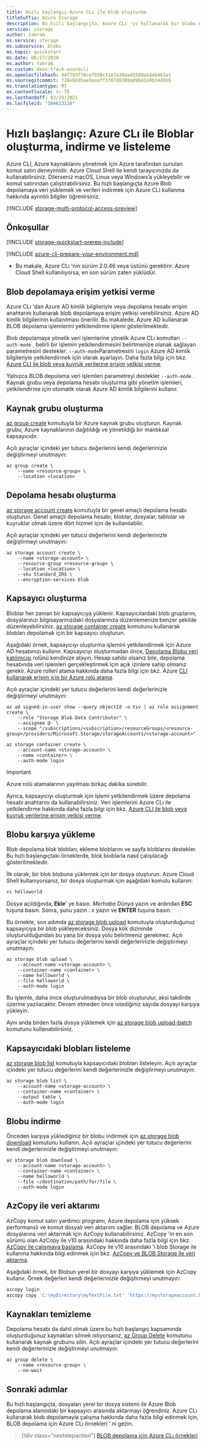 ```yaml
---
title: Hızlı başlangıç-Azure CLı ile blob oluşturma
titleSuffix: Azure Storage
description: Bu hızlı başlangıçta, Azure CLı 'yı kullanarak bir blobu Azure depolama 'ya yükleme, blob indirme ve bir kapsayıcıdaki Blobları listeleme hakkında bilgi edineceksiniz.
services: storage
author: tamram
ms.service: storage
ms.subservice: blobs
ms.topic: quickstart
ms.date: 08/17/2020
ms.author: tamram
ms.custom: devx-track-azurecli
ms.openlocfilehash: 04f793f78cef938c31e7a30aad5569a54eb461a1
ms.sourcegitcommit: f28ebb95ae9aaaff3f87d8388a09b41e0b3445b5
ms.translationtype: MT
ms.contentlocale: tr-TR
ms.lasthandoff: 03/29/2021
ms.locfileid: "104613116"
---
```

# <a name="quickstart-create-download-and-list-blobs-with-azure-cli"></a>Hızlı başlangıç: Azure CLı ile Bloblar oluşturma, indirme ve listeleme

Azure CLI, Azure kaynaklarını yönetmek için Azure tarafından sunulan komut satırı deneyimidir. Azure Cloud Shell ile kendi tarayıcınızda da kullanabilirsiniz. Dilerseniz macOS, Linux veya Windows’a yükleyebilir ve komut satırından çalıştırabilirsiniz. Bu hızlı başlangıçta Azure Blob depolamaya veri yüklemek ve verileri indirmek için Azure CLI kullanma hakkında ayrıntılı bilgiler öğrenirsiniz.

[!INCLUDE [storage-multi-protocol-access-preview](../../../includes/storage-multi-protocol-access-preview.md)]

## <a name="prerequisites"></a>Önkoşullar

[!INCLUDE [storage-quickstart-prereq-include](../../../includes/storage-quickstart-prereq-include.md)]

[!INCLUDE [azure-cli-prepare-your-environment.md](../../../includes/azure-cli-prepare-your-environment-h3.md)]

- Bu makale, Azure CLı 'nin sürüm 2.0.46 veya üstünü gerektirir. Azure Cloud Shell kullanılıyorsa, en son sürüm zaten yüklüdür.

## <a name="authorize-access-to-blob-storage"></a>Blob depolamaya erişim yetkisi verme

Azure CLı 'dan Azure AD kimlik bilgileriyle veya depolama hesabı erişim anahtarını kullanarak blob depolamaya erişim yetkisi verebilirsiniz. Azure AD kimlik bilgilerinin kullanılması önerilir. Bu makalede, Azure AD kullanarak BLOB depolama işlemlerini yetkilendirme işlemi gösterilmektedir.

Blob depolamaya yönelik veri işlemlerine yönelik Azure CLı komutları `--auth-mode` , belirli bir işlemin yetkilendirmesini belirtmenize olanak sağlayan parametresini destekler. `--auth-mode`Parametresini `login` Azure AD kimlik bilgileriyle yetkilendirmek için olarak ayarlayın. Daha fazla bilgi için bkz. [Azure CLI ile blob veya kuyruk verilerine erişim yetkisi verme](./authorize-data-operations-cli.md?toc=%2fazure%2fstorage%2fblobs%2ftoc.json).

Yalnızca BLOB depolama veri işlemleri parametreyi destekler `--auth-mode` . Kaynak grubu veya depolama hesabı oluşturma gibi yönetim işlemleri, yetkilendirme için otomatik olarak Azure AD kimlik bilgilerini kullanır.

## <a name="create-a-resource-group"></a>Kaynak grubu oluşturma

[az group create](/cli/azure/group) komutuyla bir Azure kaynak grubu oluşturun. Kaynak grubu, Azure kaynaklarının dağıtıldığı ve yönetildiği bir mantıksal kapsayıcıdır.

Açılı ayraçlar içindeki yer tutucu değerlerini kendi değerlerinizle değiştirmeyi unutmayın:

```azurecli
az group create \
    --name <resource-group> \
    --location <location>
```

## <a name="create-a-storage-account"></a>Depolama hesabı oluşturma

[az storage account create](/cli/azure/storage/account) komutuyla bir genel amaçlı depolama hesabı oluşturun. Genel amaçlı depolama hesabı; bloblar, dosyalar, tablolar ve kuyruklar olmak üzere dört hizmet için de kullanılabilir.

Açılı ayraçlar içindeki yer tutucu değerlerini kendi değerlerinizle değiştirmeyi unutmayın:

```azurecli
az storage account create \
    --name <storage-account> \
    --resource-group <resource-group> \
    --location <location> \
    --sku Standard_ZRS \
    --encryption-services blob
```

## <a name="create-a-container"></a>Kapsayıcı oluşturma

Bloblar her zaman bir kapsayıcıya yüklenir. Kapsayıcılardaki blob gruplarını, dosyalarınızı bilgisayarınızdaki dosyalarınıza düzenlemenize benzer şekilde düzenleyebilirsiniz. [az storage container create](/cli/azure/storage/container) komutunu kullanarak blobları depolamak için bir kapsayıcı oluşturun.

Aşağıdaki örnek, kapsayıcıyı oluşturma işlemini yetkilendirmek için Azure AD hesabınızı kullanır. Kapsayıcıyı oluşturmadan önce, [Depolama Blobu veri katılımcısı](../../role-based-access-control/built-in-roles.md#storage-blob-data-contributor) rolünü kendinize atayın. Hesap sahibi olsanız bile, depolama hesabında veri işlemleri gerçekleştirmek için açık izinlere sahip olmanız gerekir. Azure rolleri atama hakkında daha fazla bilgi için bkz. Azure [CLI kullanarak erişim için bir Azure rolü atama](../common/storage-auth-aad-rbac-cli.md?toc=/azure/storage/blobs/toc.json).  

Açılı ayraçlar içindeki yer tutucu değerlerini kendi değerlerinizle değiştirmeyi unutmayın:

```azurecli
az ad signed-in-user show --query objectId -o tsv | az role assignment create \
    --role "Storage Blob Data Contributor" \
    --assignee @- \
    --scope "/subscriptions/<subscription>/resourceGroups/<resource-group>/providers/Microsoft.Storage/storageAccounts/<storage-account>"

az storage container create \
    --account-name <storage-account> \
    --name <container> \
    --auth-mode login
```

> [!IMPORTANT]
> Azure rolü atamalarının yayılması birkaç dakika sürebilir.

Ayrıca, kapsayıcıyı oluşturmak için işlemi yetkilendirmek üzere depolama hesabı anahtarını da kullanabilirsiniz. Veri işlemlerini Azure CLı ile yetkilendirme hakkında daha fazla bilgi için bkz. [Azure CLI ile blob veya kuyruk verilerine erişim yetkisi verme](./authorize-data-operations-cli.md?toc=%2fazure%2fstorage%2fblobs%2ftoc.json).

## <a name="upload-a-blob"></a>Blobu karşıya yükleme

Blob depolama blok blobları, ekleme bloblarını ve sayfa bloblarını destekler. Bu hızlı başlangıçtaki örneklerde, blok bloblarla nasıl çalışılacağı gösterilmektedir.

İlk olarak, bir blok blobuna yüklemek için bir dosya oluşturun. Azure Cloud Shell kullanıyorsanız, bir dosya oluşturmak için aşağıdaki komutu kullanın:

```bash
vi helloworld
```

Dosya açıldığında, **Ekle**' ye basın. *Merhaba Dünya* yazın ve ardından **ESC** tuşuna basın. Sonra, şunu yazın *: x* yazın ve **ENTER** tuşuna basın.

Bu örnekte, son adımda [az storage blob upload](/cli/azure/storage/blob) komutuyla oluşturduğunuz kapsayıcıya bir blob yükleyeceksiniz. Dosya kök dizininde oluşturulduğundan bu yana bir dosya yolu belirtmeniz gerekmez. Açılı ayraçlar içindeki yer tutucu değerlerini kendi değerlerinizle değiştirmeyi unutmayın:

```azurecli
az storage blob upload \
    --account-name <storage-account> \
    --container-name <container> \
    --name helloworld \
    --file helloworld \
    --auth-mode login
```

Bu işlemle, daha önce oluşturulmadıysa bir blob oluşturulur, aksi takdirde üzerine yazılacaktır. Devam etmeden önce istediğiniz sayıda dosyayı karşıya yükleyin.

Aynı anda birden fazla dosya yüklemek için [az storage blob upload-batch](/cli/azure/storage/blob) komutunu kullanabilirsiniz.

## <a name="list-the-blobs-in-a-container"></a>Kapsayıcıdaki blobları listeleme

[az storage blob list](/cli/azure/storage/blob) komutuyla kapsayıcıdaki blobları listeleyin. Açılı ayraçlar içindeki yer tutucu değerlerini kendi değerlerinizle değiştirmeyi unutmayın:

```azurecli
az storage blob list \
    --account-name <storage-account> \
    --container-name <container> \
    --output table \
    --auth-mode login
```

## <a name="download-a-blob"></a>Blobu indirme

Önceden karşıya yüklediğiniz bir blobu indirmek için [az storage blob download](/cli/azure/storage/blob) komutunu kullanın. Açılı ayraçlar içindeki yer tutucu değerlerini kendi değerlerinizle değiştirmeyi unutmayın:

```azurecli
az storage blob download \
    --account-name <storage-account> \
    --container-name <container> \
    --name helloworld \
    --file ~/destination/path/for/file \
    --auth-mode login
```

## <a name="data-transfer-with-azcopy"></a>AzCopy ile veri aktarımı

AzCopy komut satırı yardımcı programı, Azure depolama için yüksek performanslı ve komut dosyalı veri aktarımı sağlar. BLOB depolama ve Azure dosyalarına veri aktarmak için AzCopy kullanabilirsiniz. AzCopy 'in en son sürümü olan AzCopy ile v10 arasındaki hakkında daha fazla bilgi için bkz. [AzCopy ile çalışmaya başlama](../common/storage-use-azcopy-v10.md). AzCopy ile v10 arasındaki 'i blob Storage ile kullanma hakkında bilgi edinmek için bkz. [AzCopy ve BLOB Storage ile veri aktarma](../common/storage-use-azcopy-v10.md#transfer-data).

Aşağıdaki örnek, bir Blobun yerel bir dosyayı karşıya yüklemek için AzCopy kullanır. Örnek değerleri kendi değerlerinizle değiştirmeyi unutmayın:

```bash
azcopy login
azcopy copy 'C:\myDirectory\myTextFile.txt' 'https://mystorageaccount.blob.core.windows.net/mycontainer/myTextFile.txt'
```

## <a name="clean-up-resources"></a>Kaynakları temizleme

Depolama hesabı da dahil olmak üzere bu hızlı başlangıç kapsamında oluşturduğunuz kaynakları silmek istiyorsanız, [az Group Delete](/cli/azure/group) komutunu kullanarak kaynak grubunu silin. Açılı ayraçlar içindeki yer tutucu değerlerini kendi değerlerinizle değiştirmeyi unutmayın:

```azurecli
az group delete \
    --name <resource-group> \
    --no-wait
```

## <a name="next-steps"></a>Sonraki adımlar

Bu hızlı başlangıçta, dosyaları yerel bir dosya sistemi ile Azure Blob depolama alanındaki bir kapsayıcı arasında aktarmayı öğrendiniz. Azure CLı kullanarak blob depolamayla çalışma hakkında daha fazla bilgi edinmek için, BLOB depolama için Azure CLı örnekleri ' ni gezin.

> [!div class="nextstepaction"]
> [BLOB depolama için Azure CLı örnekleri](./storage-samples-blobs-cli.md?toc=%2fazure%2fstorage%2fblobs%2ftoc.json)
